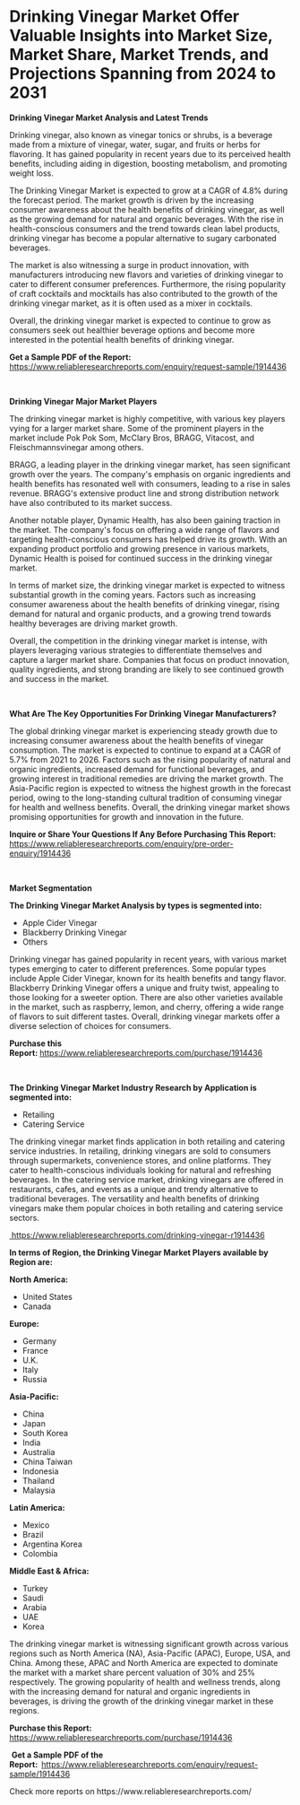 <p><h1>Drinking Vinegar Market Offer Valuable Insights into Market Size, Market Share, Market Trends, and Projections Spanning from 2024 to 2031</h1></p><p><strong>Drinking Vinegar Market Analysis and Latest Trends</strong></p>
<p><p>Drinking vinegar, also known as vinegar tonics or shrubs, is a beverage made from a mixture of vinegar, water, sugar, and fruits or herbs for flavoring. It has gained popularity in recent years due to its perceived health benefits, including aiding in digestion, boosting metabolism, and promoting weight loss.</p><p>The Drinking Vinegar Market is expected to grow at a CAGR of 4.8% during the forecast period. The market growth is driven by the increasing consumer awareness about the health benefits of drinking vinegar, as well as the growing demand for natural and organic beverages. With the rise in health-conscious consumers and the trend towards clean label products, drinking vinegar has become a popular alternative to sugary carbonated beverages.</p><p>The market is also witnessing a surge in product innovation, with manufacturers introducing new flavors and varieties of drinking vinegar to cater to different consumer preferences. Furthermore, the rising popularity of craft cocktails and mocktails has also contributed to the growth of the drinking vinegar market, as it is often used as a mixer in cocktails.</p><p>Overall, the drinking vinegar market is expected to continue to grow as consumers seek out healthier beverage options and become more interested in the potential health benefits of drinking vinegar.</p></p>
<p><strong>Get a Sample PDF of the Report:&nbsp;</strong> <a href="https://www.reliableresearchreports.com/enquiry/request-sample/1914436">https://www.reliableresearchreports.com/enquiry/request-sample/1914436</a></p>
<p>&nbsp;</p>
<p><strong>Drinking Vinegar Major Market Players</strong></p>
<p><p>The drinking vinegar market is highly competitive, with various key players vying for a larger market share. Some of the prominent players in the market include Pok Pok Som, McClary Bros, BRAGG, Vitacost, and Fleischmannsvinegar among others. </p><p>BRAGG, a leading player in the drinking vinegar market, has seen significant growth over the years. The company's emphasis on organic ingredients and health benefits has resonated well with consumers, leading to a rise in sales revenue. BRAGG's extensive product line and strong distribution network have also contributed to its market success. </p><p>Another notable player, Dynamic Health, has also been gaining traction in the market. The company's focus on offering a wide range of flavors and targeting health-conscious consumers has helped drive its growth. With an expanding product portfolio and growing presence in various markets, Dynamic Health is poised for continued success in the drinking vinegar market. </p><p>In terms of market size, the drinking vinegar market is expected to witness substantial growth in the coming years. Factors such as increasing consumer awareness about the health benefits of drinking vinegar, rising demand for natural and organic products, and a growing trend towards healthy beverages are driving market growth. </p><p>Overall, the competition in the drinking vinegar market is intense, with players leveraging various strategies to differentiate themselves and capture a larger market share. Companies that focus on product innovation, quality ingredients, and strong branding are likely to see continued growth and success in the market.</p></p>
<p>&nbsp;</p>
<p><strong>What Are The Key Opportunities For Drinking Vinegar Manufacturers?</strong></p>
<p><p>The global drinking vinegar market is experiencing steady growth due to increasing consumer awareness about the health benefits of vinegar consumption. The market is expected to continue to expand at a CAGR of 5.7% from 2021 to 2026. Factors such as the rising popularity of natural and organic ingredients, increased demand for functional beverages, and growing interest in traditional remedies are driving the market growth. The Asia-Pacific region is expected to witness the highest growth in the forecast period, owing to the long-standing cultural tradition of consuming vinegar for health and wellness benefits. Overall, the drinking vinegar market shows promising opportunities for growth and innovation in the future.</p></p>
<p><strong>Inquire or Share Your Questions If Any Before Purchasing This Report:</strong> <a href="https://www.reliableresearchreports.com/enquiry/pre-order-enquiry/1914436">https://www.reliableresearchreports.com/enquiry/pre-order-enquiry/1914436</a></p>
<p>&nbsp;</p>
<p><strong>Market Segmentation</strong></p>
<p><strong>The Drinking Vinegar Market Analysis by types is segmented into:</strong></p>
<p><ul><li>Apple Cider Vinegar</li><li>Blackberry Drinking Vinegar</li><li>Others</li></ul></p>
<p><p>Drinking vinegar has gained popularity in recent years, with various market types emerging to cater to different preferences. Some popular types include Apple Cider Vinegar, known for its health benefits and tangy flavor. Blackberry Drinking Vinegar offers a unique and fruity twist, appealing to those looking for a sweeter option. There are also other varieties available in the market, such as raspberry, lemon, and cherry, offering a wide range of flavors to suit different tastes. Overall, drinking vinegar markets offer a diverse selection of choices for consumers.</p></p>
<p><strong>Purchase this Report:&nbsp;</strong><a href="https://www.reliableresearchreports.com/purchase/1914436">https://www.reliableresearchreports.com/purchase/1914436</a></p>
<p>&nbsp;</p>
<p><strong>The Drinking Vinegar Market Industry Research by Application is segmented into:</strong></p>
<p><ul><li>Retailing</li><li>Catering Service</li></ul></p>
<p><p>The drinking vinegar market finds application in both retailing and catering service industries. In retailing, drinking vinegars are sold to consumers through supermarkets, convenience stores, and online platforms. They cater to health-conscious individuals looking for natural and refreshing beverages. In the catering service market, drinking vinegars are offered in restaurants, cafes, and events as a unique and trendy alternative to traditional beverages. The versatility and health benefits of drinking vinegars make them popular choices in both retailing and catering service sectors.</p></p>
<p><a href="https://www.reliableresearchreports.com/drinking-vinegar-r1914436">&nbsp;https://www.reliableresearchreports.com/drinking-vinegar-r1914436</a></p>
<p><strong>In terms of Region, the Drinking Vinegar Market Players available by Region are:</strong></p>
<p>
    <p> <strong> North America: </strong>
        <ul>
            <li>United States</li>
            <li>Canada</li>
        </ul>
        </p> 
    <p> <strong> Europe: </strong>
        <ul>
            <li>Germany</li>
            <li>France</li>
            <li>U.K.</li>
            <li>Italy</li>
            <li>Russia</li>
        </ul>
        </p> 
    <p> <strong> Asia-Pacific: </strong>
        <ul>
            <li>China</li>
            <li>Japan</li>
            <li>South Korea</li>
            <li>India</li>
            <li>Australia</li>
            <li>China Taiwan</li>
            <li>Indonesia</li>
            <li>Thailand</li>
            <li>Malaysia</li>
        </ul>
        </p> 
    <p> <strong> Latin America: </strong>
        <ul>
            <li>Mexico</li>
            <li>Brazil</li>
            <li>Argentina Korea</li>
            <li>Colombia</li>
        </ul>
        </p> 
    <p> <strong> Middle East & Africa: </strong>
        <ul>
            <li>Turkey</li>
            <li>Saudi</li>
            <li>Arabia</li>
            <li>UAE</li>
            <li>Korea</li>
        </ul>
    </p>
    </p>
<p><p>The drinking vinegar market is witnessing significant growth across various regions such as North America (NA), Asia-Pacific (APAC), Europe, USA, and China. Among these, APAC and North America are expected to dominate the market with a market share percent valuation of 30% and 25% respectively. The growing popularity of health and wellness trends, along with the increasing demand for natural and organic ingredients in beverages, is driving the growth of the drinking vinegar market in these regions.</p></p>
<p><strong>Purchase this Report: </strong><a href="https://www.reliableresearchreports.com/purchase/1914436">https://www.reliableresearchreports.com/purchase/1914436</a></p>
<p>&nbsp;<strong>Get a Sample PDF of the Report:&nbsp;&nbsp;</strong><a href="https://www.reliableresearchreports.com/enquiry/request-sample/1914436">https://www.reliableresearchreports.com/enquiry/request-sample/1914436</a></p>
<p><strong></strong></p>
<p>Check more reports on https://www.reliableresearchreports.com/</p>